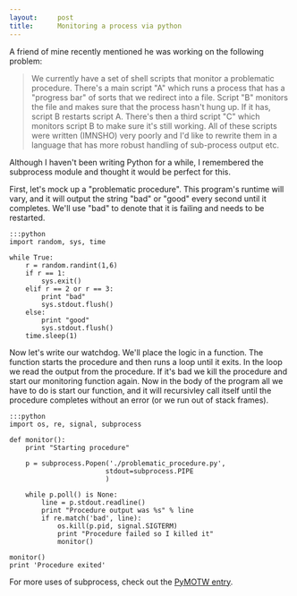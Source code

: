 ```yaml
---
layout:     post
title:      Monitoring a process via python
---
```



A friend of mine recently mentioned he was working on the following problem:

>We currently have a set of shell scripts that monitor a problematic procedure. There's a main script "A" which runs a process that has a "progress bar" of sorts that we redirect into a file. Script "B" monitors the file and makes sure that the process hasn't hung up. If it has, script B restarts script A. There's then a third script "C" which monitors script B to make sure it's still working.
>All of these scripts were written (IMNSHO) very poorly and I'd like to rewrite them in a language that has more robust handling of sub-process output etc.

Although I haven't been writing Python for a while, I remembered the subprocess module and thought it would be perfect for this.


First, let's mock up a "problematic procedure". This program's runtime will vary, and it will output the string "bad" or "good" every second until it completes. We'll use "bad" to denote that it is failing and needs to be restarted.

	:::python
	import random, sys, time
	
	while True:
	    r = random.randint(1,6) 
	    if r == 1:
	        sys.exit()
	    elif r == 2 or r == 3:
	        print "bad"
	        sys.stdout.flush()
	    else:
	        print "good"
	        sys.stdout.flush()
	    time.sleep(1)


Now let's write our watchdog. We'll place the logic in a function. The function starts the procedure and then runs a loop until it exits. In the loop we read the output from the procedure. If it's bad we kill the procedure and start our monitoring function again. Now in the body of the program all we have to do is start our function, and it will recursivley call itself until the procedure completes without an error (or we run out of stack frames).

	:::python
	import os, re, signal, subprocess
	
	def monitor():
	    print "Starting procedure"
	
	    p = subprocess.Popen('./problematic_procedure.py',
	                        stdout=subprocess.PIPE
	                        )
	
	    while p.poll() is None:
	        line = p.stdout.readline()
	        print "Procedure output was %s" % line
	        if re.match('bad', line):
	            os.kill(p.pid, signal.SIGTERM)
	            print "Procedure failed so I killed it"
	            monitor()
	
	monitor()
	print 'Procedure exited'


For more uses of subprocess, check out the [PyMOTW entry](http://pymotw.com/2/subprocess/).


